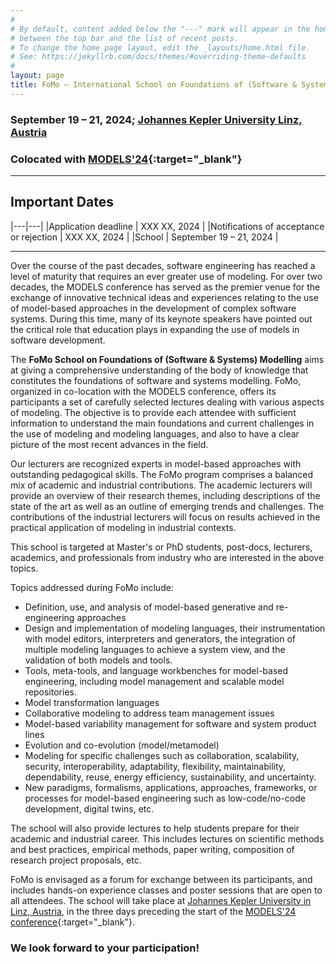```yaml
---
#
# By default, content added below the "---" mark will appear in the home page
# between the top bar and the list of recent posts.
# To change the home page layout, edit the _layouts/home.html file.
# See: https://jekyllrb.com/docs/themes/#overriding-theme-defaults
#
layout: page
title: FoMo – International School on Foundations of (Software & Systems) Modeling
---
```



### September 19 – 21, 2024; [Johannes Kepler University Linz, Austria](./venue)

### Colocated with [MODELS'24](https://conf.researchr.org/home/models-2024){:target="_blank"}

---

## Important Dates

|---|---|
|Application deadline | XXX XX, 2024 |
|Notifications of acceptance or rejection | XXX XX, 2024 |
|School | September 19 – 21, 2024 | 

---

Over the course of the past decades, software engineering has reached a level of maturity that requires 
an ever greater use of modeling. For over two decades, the MODELS conference has served as the premier 
venue for the exchange of innovative technical ideas and experiences relating to the use of model-based 
approaches in the development of complex software systems. During this time, many of its keynote speakers 
have pointed out the critical role that education plays in expanding the use of models in software development. 

The **FoMo School on Foundations of (Software & Systems) Modelling** aims at giving a comprehensive understanding 
of the body of knowledge that constitutes the foundations of software and systems modelling. FoMo, organized in 
co-location with the MODELS conference, offers its participants a set of carefully selected lectures dealing with 
various aspects of modeling. The objective is to provide each attendee with sufficient information to understand 
the main foundations and current challenges in the use of modeling and modeling languages, and also to have a 
clear picture of the most recent advances in the field.

Our lecturers are recognized experts in model-based approaches with outstanding  pedagogical skills. 
The FoMo program comprises a balanced mix of academic and industrial contributions. The academic 
lecturers will provide an overview of their research themes, including descriptions of the state 
of the art as well as an outline of emerging trends and challenges. The contributions of the 
industrial lecturers will focus on results achieved in the practical application of modeling 
in industrial contexts.

This school is targeted at Master's or PhD students, post-docs, lecturers, academics, 
and professionals from industry who are interested in the above topics.

Topics addressed during FoMo include: 
- Definition, use, and analysis of model-based generative and re-engineering approaches
- Design and implementation of modeling languages, their instrumentation with model editors, interpreters and generators, the integration of multiple modeling languages to achieve a system view, and the validation of both models and tools.
- Tools, meta-tools, and language workbenches for model-based engineering, including model management and scalable model repositories.
- Model transformation languages
- Collaborative modeling to address team management issues
- Model-based variability management for software and system product lines
- Evolution and co-evolution (model/metamodel)
- Modeling for specific challenges such as collaboration, scalability, security, interoperability, adaptability, flexibility, maintainability, dependability, reuse, energy efficiency, sustainability, and uncertainty.
- New paradigms, formalisms, applications, approaches, frameworks, or processes for model-based engineering such as low-code/no-code development, digital twins, etc.

The school will also provide lectures to help students prepare for their academic and industrial career. 
This includes lectures on scientific methods and best practices, empirical methods, paper writing, 
composition of research project proposals, etc. 

FoMo is envisaged as a forum for exchange between its participants, and includes hands-on experience classes 
and poster sessions that are open to all attendees. The school will take place at [Johannes Kepler University in Linz, Austria](venue),
in the three days preceding the start of the [MODELS'24 conference](https://conf.researchr.org/home/models-2024){:target="_blank"}.

### We look forward to your participation!




